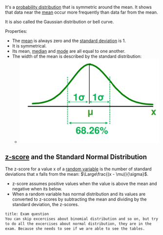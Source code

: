 It's a [probability distribution](Probability%20distribution.md) that is symmetric around the mean.
It shows that data near the [mean](../Statistics/Mean.md) occur more frequently than data far from the mean.

It is also called the Gaussian distribution or bell curve.

Properties:
- The [mean](../Statistics/Mean.md) is always zero and the [standard deviation](../Statistics/Standard%20Deviation.md) is 1.
- It is symmetrical.
- Its mean, [median](../Statistics/Median.md) and [mode](../Statistics/Mode.md) are all equal to one another.
- The width of the mean is described by the standard distribution:
	- ![](../z_images/Pasted%20image%2020230316144221.png)


## [z-score](../Statistics/Z-score.md) and the Standard Normal Distribution

The z-score for a value x of a [random variable](Random%20variable.md) is the number of standard deviations that x falls from the mean: $\Large\frac{(x - \mu)}{\sigma}$.

- z-score assumes positive values when the value is above the mean and negative when its below.
- When a random variable has normal distribution and its values are converted to z-scores by subtracting the mean and dividing by the standard deviation, the z-scores.



```ad-warning
title: Exam question
You can skip excercises about binomial distribution and so on, but try to do all the excercises about normal distribution, they are in the exam. Because she needs to see if we are able to see the tables.
```
